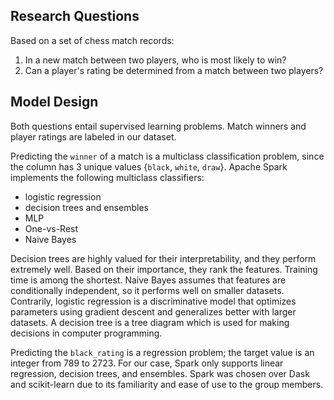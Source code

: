 
## Research Questions
Based on a set of chess match records:
1. In a new match between two players, who is most likely to win?
2. Can a player's rating be determined from a match between two players?

## Model Design
Both questions entail supervised learning problems. Match winners and player ratings are labeled in our dataset.

Predicting the `winner` of a match is a multiclass classification problem, since the column has 3 unique values {`black`, `white`, `draw`}. Apache Spark implements the following multiclass classifiers:
- logistic regression
- decision trees and ensembles 
- MLP 
- One-vs-Rest
- Naive Bayes 

Decision trees are highly valued for their interpretability, and they perform extremely well. Based on their importance, they rank the features. Training time is among the shortest. Naive Bayes assumes that features are conditionally independent, so it performs well on smaller datasets. Contrarily, logistic regression is a discriminative model that optimizes parameters using gradient descent and generalizes better with larger datasets. A decision tree is a tree diagram which is used for making decisions in computer programming.

Predicting the `black_rating` is a regression problem; the target value is an integer from 789 to 2723. For our case, Spark only supports linear regression, decision trees, and ensembles. Spark was chosen over Dask and scikit-learn due to its familiarity and ease of use to the group members.

